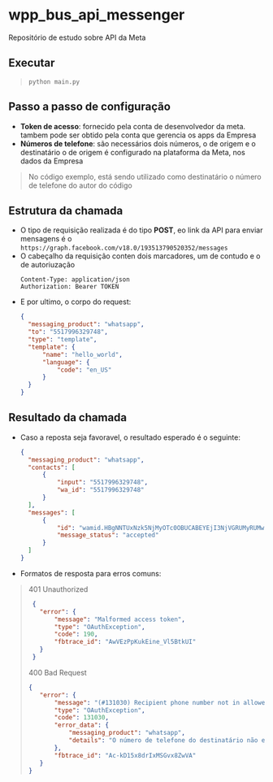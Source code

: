 # wpp_bus_api_messenger
Repositório de estudo sobre API da Meta

## Executar
>```python main.py```

## Passo a passo de configuração
- **Token de acesso**: fornecido pela conta de desenvolvedor da meta.
  tambem pode ser obtido pela conta que gerencia os apps da Empresa
- **Números de telefone**: são necessários dois números, o de origem e o destinatário
  o de origem é configurado na plataforma da Meta, nos dados da Empresa
> No código exemplo, está sendo utilizado como destinatário o número de telefone do autor do código

## Estrutura da chamada
- O tipo de requisição realizada é do tipo **POST**, eo link da API para enviar mensagens é o
  ``https://graph.facebook.com/v18.0/193513790520352/messages``
- O cabeçalho da requisição conten dois marcadores, um de contudo e o de autoriuzação
  ```
  Content-Type: application/json
  Authorization: Bearer TOKEN
  ```
- E por ultimo, o corpo do request:
  ```JSON
  {
    "messaging_product": "whatsapp",
    "to": "5517996329748",
    "type": "template",
    "template": {
        "name": "hello_world",
        "language": {
            "code": "en_US"
        }
    }
  }
  ```
## Resultado da chamada
- Caso a reposta seja favoravel, o resultado esperado é o seguinte:
  ```JSON
  {
    "messaging_product": "whatsapp",
    "contacts": [
        {
            "input": "5517996329748",
            "wa_id": "5517996329748"
        }
    ],
    "messages": [
        {
            "id": "wamid.HBgNNTUxNzk5NjMyOTc0OBUCABEYEjI3NjVGRUMyRUMwNDhBQjUwQgA=",
            "message_status": "accepted"
        }
    ]
  }
  ```
- Formatos de resposta para erros comuns:
> 401 Unauthorized 
>```JSON
>  {
>    "error": {
>        "message": "Malformed access token",
>        "type": "OAuthException",
>        "code": 190,
>        "fbtrace_id": "AwVEzPpKukEine_Vl5BtkUI"
>    }
>  }
>```
>400 Bad Request
>```JSON
> {
>    "error": {
>        "message": "(#131030) Recipient phone number not in allowed list",
>        "type": "OAuthException",
>        "code": 131030,
>        "error_data": {
>            "messaging_product": "whatsapp",
>            "details": "O número de telefone do destinatário não está na lista de permissão: Adicione o telefone do destinatário à lista de destinatários e tente novamente."
>        },
>        "fbtrace_id": "Ac-kD15x8drIxMSGvx8ZwVA"
>    }
>}
> ```
